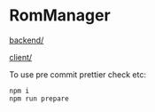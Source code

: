 # RomManager
[backend/](https://github.com/vallezw/RomManager/tree/main/backend)

[client/](https://github.com/vallezw/RomManager/tree/main/client)

To use pre commit prettier check etc:

```
npm i
npm run prepare
```